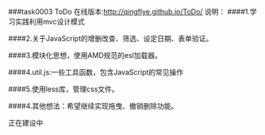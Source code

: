 ###task0003 ToDo 在线版本:http://qingflye.github.io/ToDo/
说明：
####1.学习实践利用mvc设计模式

####2.关于JavaScript的增删改查、筛选、设定日期、表单验证。

####3.模块化思想，使用AMD规范的esl加载器。

####4.util.js:一些工具函数，包含JavaScript的常见操作

####5.使用less库，管理css文件。

####4.其他想法：希望继续实现拖曳、撤销删除功能。

正在建设中
